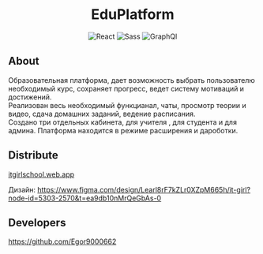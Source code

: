 <h1 align="center" >EduPlatform</h1>
<p align="center">
   <img src="https://img.shields.io/badge/React-18.0-brightgreen" alt="React">
   <img src="https://img.shields.io/badge/%C2%A0%C2%A0SAAS-cd6799" alt="Sass">
   <img src="https://img.shields.io/badge/%C2%A0%C2%A0Apollo-014d9e" alt="GraphQl">
</p>

## About

Образовательная платформа, дает возможность выбрать пользователю необходимый курс, сохраняет прогресс, ведет систему мотиваций и достижений.</br>
Реализован весь необходимый функцианал, чаты, просмотр теории и видео, сдача домашних заданий, ведение расписания. </br> Cоздано три 
отдельных кабинета, для учителя , для студента и для админа.
Платформа находится в режиме расширения и дароботки.


## Distribute

<a href='itgirlschool.web.app'>itgirlschool.web.app</a>

Дизайн: https://www.figma.com/design/Learl8rF7kZLr0XZpM665h/it-girl?node-id=5303-2570&t=ea9db10nMrQeGbAs-0


## Developers

<a href="https://github.com/Egor9000662" >https://github.com/Egor9000662</a>

